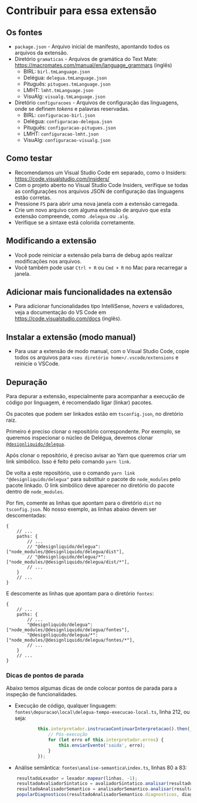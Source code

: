 # Contribuir para essa extensão

## Os fontes

* `package.json` - Arquivo inicial de manifesto, apontando todos os arquivos da extensão.
* Diretório `gramaticas` - Arquivos de gramática do Text Mate: https://macromates.com/manual/en/language_grammars (inglês)
    * BIRL: `birl.tmLanguage.json`
    * Delégua: `delegua.tmLanguage.json`
    * Pituguês: `pitugues.tmLanguage.json`
    * LMHT: `lmht.tmLanguage.json`
    * VisuAlg: `visualg.tmLanguage.json`
* Diretório `configuracoes` - Arquivos de configuração das linguagens, onde se definem _tokens_ e palavras reservadas.
    * BIRL: `configuracao-birl.json`
    * Delégua: `configuracao-delegua.json`
    * Pituguês: `configuracao-pitugues.json`
    * LMHT: `configuracao-lmht.json`
    * VisuAlg: `configuracao-visualg.json`

## Como testar

* Recomendamos um Visual Studio Code em separado, como o Insiders: https://code.visualstudio.com/insiders/
* Com o projeto aberto no Visual Studio Code Insiders, verifique se todas as configurações nos arquivos JSON de configuração das linguagens estão corretas.
* Pressione `F5` para abrir uma nova janela com a extensão carregada.
* Crie um novo arquivo com alguma extensão de arquivo que esta extensão compreende, como `.delegua` ou `.alg`.
* Verifique se a sintaxe está colorida corretamente.

## Modificando a extensão

* Você pode reiniciar a extensão pela barra de debug após realizar modificações nos arquivos.
* Você também pode usar `Ctrl + R` ou `Cmd + R` no Mac para recarregar a janela.

## Adicionar mais funcionalidades na extensão

* Para adicionar funcionalidades tipo IntelliSense, _hovers_ e validadores, veja a documentação do VS Code em https://code.visualstudio.com/docs (inglês).

## Instalar a extensão (modo manual)

* Para usar a extensão de modo manual, com o Visual Studio Code, copie todos os arquivos para `<seu diretório home>/.vscode/extensions` e reinicie o VSCode.

## Depuração

Para depurar a extensão, especialmente para acompanhar a execução de código por linguagem, é recomendado ligar (linkar) pacotes.

Os pacotes que podem ser linkados estão em `tsconfig.json`, no diretório raiz.

Primeiro é preciso clonar o repositório correspondente. Por exemplo, se queremos inspecionar o núcleo de Delégua, devemos clonar [`@designliquido/delegua`](https://github.com/DesignLiquido/delegua).

Após clonar o repositório, é preciso avisar ao Yarn que queremos criar um link simbólico. Isso é feito pelo comando `yarn link`.

De volta a este repositório, use o comando `yarn link "@designliquido/delegua"` para substituir o pacote do `node_modules` pelo pacote linkado. O link simbólico deve aparecer no diretório do pacote dentro de `node_modules`.

Por fim, comente as linhas que apontam para o diretório `dist` no `tsconfig.json`. No nosso exemplo, as linhas abaixo devem ser descomentadas:

```jsonc
{
    // ...
    paths: {
        // ...
        // "@designliquido/delegua": ["node_modules/@designliquido/delegua/dist"],
        // "@designliquido/delegua/*": ["node_modules/@designliquido/delegua/dist/*"],
        // ...
    }
    // ...
}
```

E descomente as linhas que apontam para o diretório `fontes`:

```jsonc
{
    // ...
    paths: {
        // ...
        "@designliquido/delegua": ["node_modules/@designliquido/delegua/fontes"],
        "@designliquido/delegua/*": ["node_modules/@designliquido/delegua/fontes/*"],
        // ...
    }
    // ...
}
```

### Dicas de pontos de parada

Abaixo temos algumas dicas de onde colocar pontos de parada para a inspeção de funcionalidades.

- Execução de código, qualquer linguagem: `fontes\depuracao\local\delegua-tempo-execucao-local.ts`, linha 212, ou seja:

```ts
            this.interpretador.instrucaoContinuarInterpretacao().then(_ => {
                // Pós-execução
                for (let erro of this.interpretador.erros) {
                    this.enviarEvento('saida', erro);
                }
            });
```

- Análise semântica: `fontes\analise-semantica\index.ts`, linhas 80 a 83:

```ts
    resultadoLexador = lexador.mapear(linhas, -1);
    resultadoAvaliadorSintatico = avaliadorSintatico.analisar(resultadoLexador, -1);
    resultadoAnalisadorSemantico = analisadorSemantico.analisar(resultadoAvaliadorSintatico.declaracoes);
    popularDiagnosticos(resultadoAnalisadorSemantico.diagnosticos, diagnosticos, documento);
```